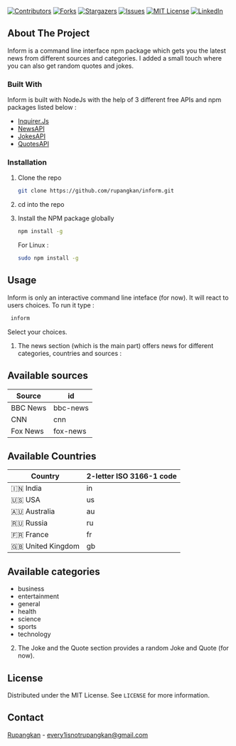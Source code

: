 [![Contributors][contributors-shield]][contributors-url]
[![Forks][forks-shield]][forks-url]
[![Stargazers][stars-shield]][stars-url]
[![Issues][issues-shield]][issues-url]
[![MIT License][license-shield]][license-url]
[![LinkedIn][linkedin-shield]][linkedin-url]

<!-- ABOUT THE PROJECT -->
## About The Project

Inform is a command line interface npm package which gets you the latest news from different sources and categories. I added a small touch where you can also get random quotes and jokes. 

### Built With

Inform is built with NodeJs with the help of 3 different free APIs and npm packages listed below : 
* [Inquirer.Js](https://github.com/SBoudrias/Inquirer.js/)
* [NewsAPI](https://github.com/SauravKanchan/NewsAPI)
* [JokesAPI](https://github.com/15Dkatz/official_joke_api)
* [QuotesAPI](https://zenquotes.io/)

### Installation

1. Clone the repo
   ```sh
   git clone https://github.com/rupangkan/inform.git
   ```
2. cd into the repo

3. Install the NPM package globally
   ```sh
   npm install -g
   ```
   For Linux :
   ```sh
   sudo npm install -g
   ```


<!-- USAGE EXAMPLES -->
## Usage

Inform is only an interactive command line inteface (for now). It will react to users choices. To run it type : 
  ```sh
   inform
   ```
Select your choices.

1. The news section (which is the main part) offers news for different categories, countries and sources :
## Available sources
| Source  | id |
| ------------- | ------------- |
| BBC News  | bbc-news  |
| CNN | cnn  |
| Fox News | fox-news  |
## Available Countries
| Country  | 2-letter ISO 3166-1 code |
| ------------- | ------------- |
| :india:	India  | in  |
|  :us:	USA | us  |
|  :australia:	Australia | au  |
|  :ru:	Russia | ru  |
|  :fr:	France | fr  |
|  :gb:	United Kingdom | gb  |
## Available categories
- business
- entertainment
- general
- health
- science
- sports
- technology

2. The Joke and the Quote section provides a random Joke and Quote (for now).
<!-- LICENSE -->
## License

Distributed under the MIT License. See `LICENSE` for more information.



<!-- CONTACT -->
## Contact

[Rupangkan](linkedin.com/in/rupangkan-kalita-a256261a3) - every1isnotrupangkan@gmail.com




<!-- MARKDOWN LINKS & IMAGES -->
<!-- https://www.markdownguide.org/basic-syntax/#reference-style-links -->
[contributors-shield]: https://img.shields.io/github/contributors/rupangkan/inform.svg?style=for-the-badge
[contributors-url]: https://github.com/Rupangkan/Inform/graphs/contributors
[forks-shield]: https://img.shields.io/github/forks/rupangkan/inform.svg?style=for-the-badge
[forks-url]: https://github.com/rupangkan/inform/network/members
[stars-shield]: https://img.shields.io/github/stars/rupangkan/inform.svg?style=for-the-badge
[stars-url]: https://github.com/rupangkan/inform/stargazers
[issues-shield]: https://img.shields.io/github/issues/rupangkan/inform.svg?style=for-the-badge
[issues-url]: https://github.com/rupangkan/inform/issues
[license-shield]: https://img.shields.io/github/license/rupangkan/inform.svg?style=for-the-badge
[license-url]: https://github.com/rupangkan/inform/blob/master/LICENSE.txt
[linkedin-shield]: https://img.shields.io/badge/-LinkedIn-black.svg?style=for-the-badge&logo=linkedin&colorB=555
[linkedin-url]: https://linkedin.com/in/rupangkan-kalita-a256261a3
